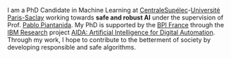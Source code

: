 I am a PhD Candidate in Machine Learning at [CentraleSupélec](https://www.centralesupelec.fr/)-[Université Paris-Saclay](https://www.universite-paris-saclay.fr/) working towards **safe and robust AI** under the supervision of Prof. [Pablo Piantanida](http://webpages.lss.supelec.fr/perso/pablo.piantanida/Welcome.html).
My PhD is supported by the [BPI France](https://www.bpifrance.com/) through the [IBM Research](https://research.ibm.com/) project [AIDA: Artificial Intelligence for Digital Automation](https://www.universite-paris-saclay.fr/en/news/artificial-intelligence-digital-automation-aida-promising-joint-public-private-project-ai).
Through my work, I hope to contribute to the betterment of society by developing responsible and safe algorithms.
